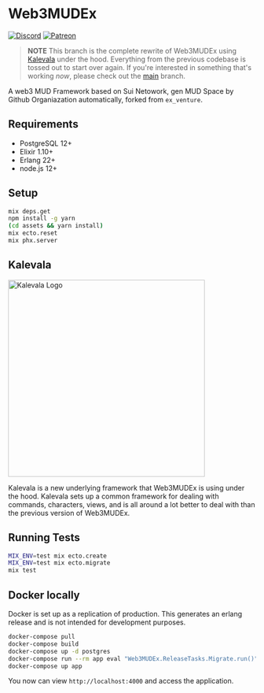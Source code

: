 # Web3MUDEx

[![Discord](https://img.shields.io/badge/chat-discord-7289da.svg)][discord]
[![Patreon](https://img.shields.io/badge/support-patreon-F96854.svg)](https://www.patreon.com/ericoestrich)

> **NOTE** This branch is the complete rewrite of Web3MUDEx using [Kalevala](https://github.com/oestrich/kalevala) under the hood. Everything from the previous codebase is tossed out to start over again. If you're interested in something that's working _now_, please check out the [main](https://github.com/oestrich/web3_mud_ex/tree/main) branch.

A web3 MUD Framework based on Sui Netowork, gen MUD Space by Github Organiazation automatically, forked from `ex_venture`.

## Requirements

- PostgreSQL 12+
- Elixir 1.10+
- Erlang 22+
- node.js 12+

## Setup

```bash
mix deps.get
npm install -g yarn
(cd assets && yarn install)
mix ecto.reset
mix phx.server
```

## Kalevala

<img src="https://kalevala.dev/kalevala.png" alt="Kalevala Logo" width="400" />

Kalevala is a new underlying framework that Web3MUDEx is using under the hood. Kalevala sets up a common framework for dealing with commands, characters, views, and is all around a lot better to deal with than the previous version of Web3MUDEx.

## Running Tests

```bash
MIX_ENV=test mix ecto.create
MIX_ENV=test mix ecto.migrate
mix test
```

## Docker locally

Docker is set up as a replication of production. This generates an erlang release and is not intended for development purposes.

```bash
docker-compose pull
docker-compose build
docker-compose up -d postgres
docker-compose run --rm app eval "Web3MUDEx.ReleaseTasks.Migrate.run()"
docker-compose up app
```

You now can view `http://localhost:4000` and access the application.

[discord]: https://discord.gg/GPEa6dB
